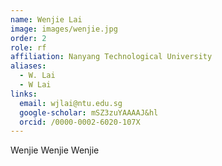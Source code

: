 ```yaml
---
name: Wenjie Lai
image: images/wenjie.jpg
order: 2
role: rf
affiliation: Nanyang Technological University
aliases:
  - W. Lai
  - W Lai
links:
  email: wjlai@ntu.edu.sg
  google-scholar: mSZ3zuYAAAAJ&hl
  orcid: /0000-0002-6020-107X
---
```


Wenjie Wenjie Wenjie  
